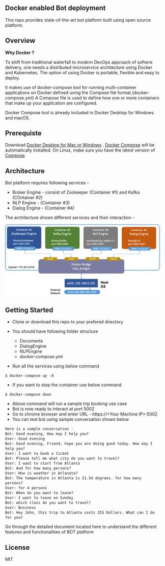 ## Docker enabled Bot deployment

This repo provides state-of-the-art bot platfomr built using open source platform.

Overview
--------

<b>Why Docker ?</b>

To shift from traditional waterfall to  modern DevOps approach of softwre delivery, one needs a distributed microservice architecture using Docker and Kubernetes.
The option of using Docker is portable, flexible and easy to deploy.

It makes use of docker-compose tool for running multi-container applications on Docker defined using the Compose file format.(docker-compose.yml)
A Compose file is used to define how one or more containers that make up your application are configured.

Docker Compose tool is already included in Docker Desktop for Windows and macOS.

Prerequiste
-----------

Download [Docker Desktop for Mac or Windows](https://store.docker.com/editions/community/docker-ce-desktop-windows) . [Docker Compose](https://docs.docker.com/compose) will be automatically installed. On Linux, make sure you have the latest version of [Compose](https://docs.docker.com/compose/install/).

Architecture
------------
Bot platform requires following services -  
    
- Broker Engine - consist of Zookeeper (Container #1) and Kafka (COntainer #2)
- NLP Engine - (Container #3)
- Dialog Engine - (Container #4)

The architecture shows different services and their interaction -

<img src="https://github.com/hmi-digital/bot_platform/blob/main/Documents/architecture.png" alt="Platform Architecture"/>

Getting Started
---------------

+ Clone or download this repo to your prefered directory
+ You should have following folder structure

    - Documents
    - DialogEngine
    - NLPEngine
    - docker-compose.yml

+ Run all the services using below command

```
$ docker-compose up -d
```

+ If you want to stop the container use below command

```
$ docker-compose down
```

+ Above command will run a sample trip booking use case
+ Bot is now ready to interact at port 5002 
+ Go to chrome browser and enter URL - https://\<Your Machine IP\>:5002
+ You can test bot using sample conversation shown below

```
Here is a sample conversation - 
Bot: Good evening, How may I help you?
User: Good evening
Bot: Good evening, Friend, hope you are doing good today. How may I help you?
User: I want to book a ticket
Bot: Please tell me what city do you want to travel?
User: I want to start from Atlanta
Bot: And for how many persons?
User: How is weather in Atlanata?
Bot: The temperature in Atlanta is 21.54 degrees. for how many persons?
User: for 4 persons
Bot: When do you want to leave?
User: I want to leave on Sunday
Bot: which class do you want to travel?
User: Business
Bot: Hey John, this trip to Atlanta costs 255 Dollars. What can I do for you?
```

Go through the detailed document located here to understand the different features and functionalities of BOT platform

License
-------

MIT